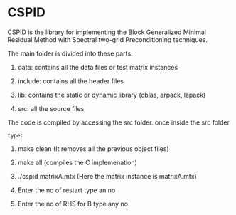 # CSPID
CSPID is the library for implementing the Block Generalized Minimal Residual Method with Spectral two-grid Preconditioning techniques. 

The main folder is divided into these parts: 

1. data: contains all the data files or test matrix instances

2. include: contains all the header files

3. lib: contains the static or dynamic library (cblas, arpack, lapack)

4. src: all the source files 

The code is compiled by accessing the src folder. 
once inside the src folder 
   
    type: 
  
  1) make clean (It removes all the previous object files)  
  
  2) make all  (compiles the C implemenation) 
  
  3) ./cspid matrixA.mtx
          (Here the matrix instance is matrixA.mtx)
  4) Enter the no of restart
            type an no 
 5) Enter the no of RHS for B 
          type any no 
